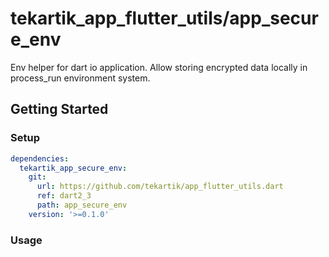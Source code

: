 # tekartik_app_flutter_utils/app_secure_env

Env helper for dart io application. Allow storing encrypted data locally in process_run environment system.

## Getting Started

### Setup

```yaml
dependencies:
  tekartik_app_secure_env:
    git:
      url: https://github.com/tekartik/app_flutter_utils.dart
      ref: dart2_3
      path: app_secure_env
    version: '>=0.1.0'
```

### Usage
